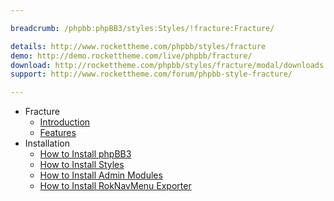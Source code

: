 ```yaml
---

breadcrumb: /phpbb:phpBB3/styles:Styles/!fracture:Fracture/

details: http://www.rockettheme.com/phpbb/styles/fracture
demo: http://demo.rockettheme.com/live/phpbb/fracture/
download: http://rockettheme.com/phpbb/styles/fracture/modal/downloads
support: http://www.rockettheme.com/forum/phpbb-style-fracture/

---
```


* Fracture
	* [Introduction](INDEX.md#introduction)
	* [Features](INDEX.md#features)
* Installation
	* [How to Install phpBB3](../../start/install.md)
	* [How to Install Styles](../../start/styles.md)
	* [How to Install Admin Modules](../../start/styles.md#installing-administrative-modules)
	* [How to Install RokNavMenu Exporter](../../modules/roknavmenu.md)